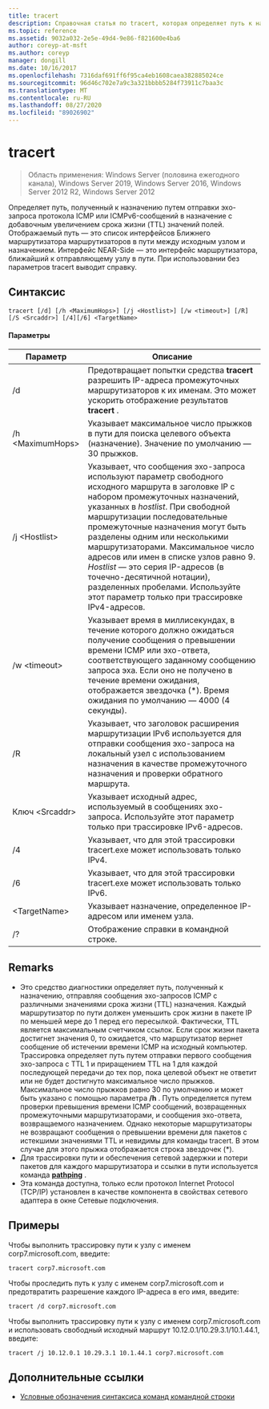 ```yaml
---
title: tracert
description: Справочная статья по tracert, которая определяет путь к назначению, путем отправки эхо-запросов протокола ICMP или ICMPv6-сообщений в целевое расположение с добавочным увеличением срока жизни (TTL) значений полей.
ms.topic: reference
ms.assetid: 9032a032-2e5e-49d4-9e86-f821600e4ba6
author: coreyp-at-msft
ms.author: coreyp
manager: dongill
ms.date: 10/16/2017
ms.openlocfilehash: 7316daf691ff6f95ca4eb1608caea382885024ce
ms.sourcegitcommit: 96d46c702e7a9c3a321bbbb5284f73911c7baa3c
ms.translationtype: MT
ms.contentlocale: ru-RU
ms.lasthandoff: 08/27/2020
ms.locfileid: "89026902"
---
```

# <a name="tracert"></a>tracert

> Область применения: Windows Server (половина ежегодного канала), Windows Server 2019, Windows Server 2016, Windows Server 2012 R2, Windows Server 2012

Определяет путь, полученный к назначению путем отправки эхо-запроса протокола ICMP или ICMPv6-сообщений в назначение с добавочным увеличением срока жизни (TTL) значений полей. Отображаемый путь — это список интерфейсов Ближнего маршрутизатора маршрутизаторов в пути между исходным узлом и назначением. Интерфейс NEAR-Side — это интерфейс маршрутизатора, ближайший к отправляющему узлу в пути. При использовании без параметров tracert выводит справку.


## <a name="syntax"></a>Синтаксис

```
tracert [/d] [/h <MaximumHops>] [/j <Hostlist>] [/w <timeout>] [/R] [/S <Srcaddr>] [/4][/6] <TargetName>
```

#### <a name="parameters"></a>Параметры

|Параметр|Описание|
|-------|--------|
|/d|Предотвращает попытки средства **tracert** разрешить IP-адреса промежуточных маршрутизаторов к их именам. Это может ускорить отображение результатов **tracert** .|
|/h \<MaximumHops>|Указывает максимальное число прыжков в пути для поиска целевого объекта (назначение). Значение по умолчанию — 30 прыжков.|
|/j \<Hostlist>|Указывает, что сообщения эхо-запроса используют параметр свободного исходного маршрута в заголовке IP с набором промежуточных назначений, указанных в *hostlist*. При свободной маршрутизации последовательные промежуточные назначения могут быть разделены одним или несколькими маршрутизаторами. Максимальное число адресов или имен в списке узлов равно 9. *Hostlist* — это серия IP-адресов (в точечно-десятичной нотации), разделенных пробелами. Используйте этот параметр только при трассировке IPv4-адресов.|
|/w \<timeout>|Указывает время в миллисекундах, в течение которого должно ожидаться получение сообщения о превышении времени ICMP или эхо-ответа, соответствующего заданному сообщению запроса эха. Если оно не получено в течение времени ожидания, отображается звездочка (*). Время ожидания по умолчанию — 4000 (4 секунды).|
|/R|Указывает, что заголовок расширения маршрутизации IPv6 используется для отправки сообщения эхо-запроса на локальный узел с использованием назначения в качестве промежуточного назначения и проверки обратного маршрута.|
|Ключ \<Srcaddr>|Указывает исходный адрес, используемый в сообщениях эхо-запроса. Используйте этот параметр только при трассировке IPv6-адресов.|
|/4|Указывает, что для этой трассировки tracert.exe может использовать только IPv4.|
|/6|Указывает, что для этой трассировки tracert.exe может использовать только IPv6.|
|\<TargetName>|Указывает назначение, определенное IP-адресом или именем узла.|
|/?|Отображение справки в командной строке.|

## <a name="remarks"></a>Remarks

- Это средство диагностики определяет путь, полученный к назначению, отправляя сообщения эхо-запросов ICMP с различными значениями срока жизни (TTL) назначения. Каждый маршрутизатор по пути должен уменьшить срок жизни в пакете IP по меньшей мере до 1 перед его пересылкой. Фактически, TTL является максимальным счетчиком ссылок. Если срок жизни пакета достигнет значения 0, то ожидается, что маршрутизатор вернет сообщение об истечении времени ICMP на исходный компьютер. Трассировка определяет путь путем отправки первого сообщения эхо-запроса с TTL 1 и приращением TTL на 1 для каждой последующей передачи до тех пор, пока целевой объект не ответит или не будет достигнуто максимальное число прыжков. Максимальное число прыжков равно 30 по умолчанию и может быть указано с помощью параметра **/h** . Путь определяется путем проверки превышения времени ICMP сообщений, возвращенных промежуточными маршрутизаторами, и сообщения эхо-ответа, возвращаемого назначением. Однако некоторые маршрутизаторы не возвращают сообщения о превышении времени для пакетов с истекшими значениями TTL и невидимы для команды tracert. В этом случае для этого прыжка отображается строка звездочек (*).
- Для трассировки пути и обеспечения сетевой задержки и потери пакетов для каждого маршрутизатора и ссылки в пути используется команда [**pathping**](pathping.md) .
- Эта команда доступна, только если протокол Internet Protocol (TCP/IP) установлен в качестве компонента в свойствах сетевого адаптера в окне Сетевые подключения.

## <a name="examples"></a>Примеры

Чтобы выполнить трассировку пути к узлу с именем corp7.microsoft.com, введите:
```
tracert corp7.microsoft.com
```
Чтобы проследить путь к узлу с именем corp7.microsoft.com и предотвратить разрешение каждого IP-адреса в его имя, введите:
```
tracert /d corp7.microsoft.com
```
Чтобы выполнить трассировку пути к узлу с именем corp7.microsoft.com и использовать свободный исходный маршрут 10.12.0.1/10.29.3.1/10.1.44.1, введите:
```
tracert /j 10.12.0.1 10.29.3.1 10.1.44.1 corp7.microsoft.com
```

## <a name="additional-references"></a>Дополнительные ссылки

- [Условные обозначения синтаксиса команд командной строки](command-line-syntax-key.md)
